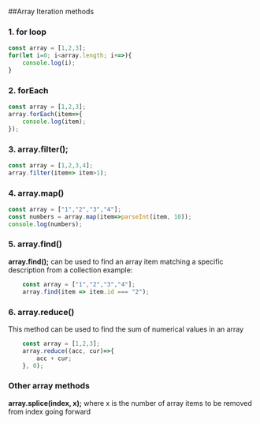 ##Array Iteration methods

### 1. for loop
```javascript
const array = [1,2,3];
for(let i=0; i<array.length; i+=>){
	console.log(i);
}
```
### 2. forEach

```javascript
const array = [1,2,3];
array.forEach(item=>{
	console.log(item); 
});
```

### 3. array.filter();
```javascript
const array = [1,2,3,4];
array.filter(item=> item>1);
```
   
### 4. array.map()
```javascript
const array = ["1","2","3","4"];
const numbers = array.map(item=>parseInt(item, 10));
console.log(numbers);
```

### 5. array.find()

**array.find();** can be used to find an array item matching a specific description from a collection
	example:

```javascript
	const array = ["1","2","3","4"];
	array.find(item => item.id === "2");
```


### 6. array.reduce()
This method can be used to find the sum of numerical values in an array

```javascript
	const array = [1,2,3];
	array.reduce((acc, cur)=>{
		acc + cur;
	}, 0);
```




### Other array methods


**array.splice(index, x);** where x is the number of array items to be removed from index going forward

